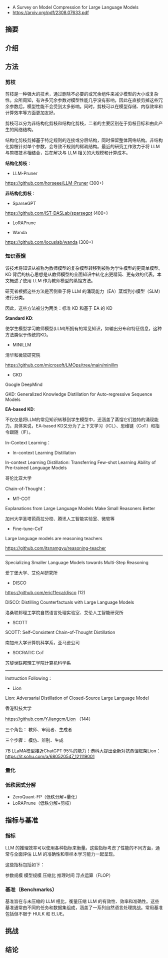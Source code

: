 

- A Survey on Model Compression for Large Language Models
- https://arxiv.org/pdf/2308.07633.pdf

## 摘要


## 介绍


## 方法


### 剪枝

剪枝是一种强大的技术，通过删除不必要的或冗余组件来减少模型的大小或复杂性。众所周知，有许多冗余参数对模型性能几乎没有影响，因此在直接剪掉这些冗余参数后，模型性能不会受到太多影响。同时，剪枝可以在模型存储、内存效率和计算效率等方面更加友好。

剪枝可以分为非结构化剪枝和结构化剪枝，二者的主要区别在于剪枝目标和由此产生的网络结构。

结构化剪枝剪掉基于特定规则的连接或分层结构，同时保留整体网络结构。非结构化剪枝针对单个参数，会导致不规则的稀疏结构。最近的研究工作致力于将 LLM 与剪枝技术相结合，旨在解决与 LLM 相关的大规模和计算成本。



**结构化剪枝**：

- LLM-Pruner 

https://github.com/horseee/LLM-Pruner (300+)



**非结构化剪枝**：

- SparseGPT

https://github.com/IST-DASLab/sparsegpt (400+)

- LoRAPrune


- Wanda

https://github.com/locuslab/wanda (300+)




### 知识蒸馏

该技术将知识从被称为教师模型的复杂模型转移到被称为学生模型的更简单模型。KD 背后的核心思想是从教师模型的全面知识中转化出更精简、更有效的代表。本文概述了使用 LLM 作为教师模型的蒸馏方法。

研究者根据这些方法是否侧重于将 LLM 的涌现能力（EA）蒸馏到小模型（SLM）进行分类。

因此，这些方法被分为两类：标准 KD 和基于 EA 的 KD




**Standard KD**:

使学生模型学习教师模型(LLM)所拥有的常见知识，如输出分布和特征信息，这种方法类似于传统的KD。


- MINILLM

清华和微软研究院

https://github.com/microsoft/LMOps/tree/main/minillm

- GKD

Google DeepMind


GKD: Generalized Knowledge Distillation for Auto-regressive Sequence Models



**EA-based KD**:

不仅仅是将LLM的常见知识转移到学生模型中，还涵盖了蒸馏它们独特的涌现能力。具体来说，EA-based KD又分为了上下文学习（ICL）、思维链（CoT）和指令跟随（IF）。


In-Context Learning：

- In-context Learning Distillation

In-context Learning Distillation: Transferring Few-shot Learning Ability
of Pre-trained Language Models


哥伦比亚大学


Chain-of-Thought：

- MT-COT 

Explanations from Large Language Models Make Small Reasoners Better


加州大学圣塔芭芭拉分校、腾讯人工智能实验室、微软等

- Fine-tune-CoT 

Large language models are reasoning teachers

https://github.com/itsnamgyu/reasoning-teacher




---

Specializing Smaller Language Models towards Multi-Step Reasoning

爱丁堡大学、艾伦AI研究所


- DISCO 

https://github.com/eric11eca/disco  (12)

DISCO: Distilling Counterfactuals with Large Language Models

洛桑联邦理工学院自然语言处理实验室、艾伦人工智能研究所


- SCOTT 

SCOTT: Self-Consistent Chain-of-Thought Distillation

南加州大学计算机科学系，亚马逊公司

- SOCRATIC CoT

苏黎世联邦理工学院计算机科学系



---


Instruction Following：

- Lion

Lion: Adversarial Distillation of Closed-Source Large Language Model


香港科技大学

https://github.com/YJiangcm/Lion  （144）

三个角色：
教师、审阅者、生成者

三个步骤：
模仿、辨别、生成



7B LLaMA模型接近ChatGPT 95%的能力！港科大提出全新对抗蒸馏框架Lion：https://it.sohu.com/a/680520547_121119001



### 量化



### 低秩因式分解


- ZeroQuant-FP（低秩分解+量化）
- LoRAPrune（低秩分解+剪枝）




## 指标与基准

### 指标


LLM 的推理效率可以使用各种指标来衡量。这些指标考虑了性能的不同方面，通常与全面评估 LLM 的准确性和零样本学习能力一起呈现。

这些指标包括如下：

参数规模​
模型规模
压缩比
推理时间
浮点运算（FLOP）

### 基准（Benchmarks）

基准旨在与未压缩的 LLM 相比，衡量压缩 LLM 的有效性、效率和准确性。这些基准通常由不同的任务和数据集组成，涵盖了一系列自然语言处理挑战。常用基准包括但不限于 HULK 和 ELUE。




## 挑战



## 结论










